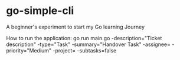 # go-simple-cli
A beginner's experiment to start my Go learning Journey

How to run the application:
go run main.go -description="Ticket description" -type="Task" -summary="Handover Task" -assignee=<uid of user from Jira> -priority="Medium" -project=<project name> -subtasks=false
